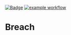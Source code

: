 [![Badge](https://img.shields.io/badge/version-v2.0%E2%80%90nana-blue.svg)](https://github.com/hitesh-temp-account/Breach/blob/main/gradle.properties#L29)
[![example workflow](https://github.com/hitesh-temp-account/Breach/actions/workflows/main.yml/badge.svg)](https://github.com/hitesh-temp-account/Breach/actions/workflows/main.yml)

# Breach
